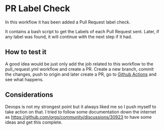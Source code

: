 # PR Label Check

In this workflow it has been added a Pull Request label check.

It contains a bash script to get the Labels of each Pull Request sent.
Later, if any label was found, it will continue with the next step if it had.

## How to test it

A good idea would be just only add the job related to this workflow to the pull_request.yml workflow and create a PR.
Create a new branch, commit the changes, push to origin and later create a PR, go to [Github Actions](https://github.com/jhanke00/next-product-site/actions)
and see what happens.

## Considerations

Devops is not my strongest point but it always liked me so I push myself to take action on that.
I tried to follow some documentation down the internet as https://github.com/orgs/community/discussions/30923 to have some ideas and get this complete.
